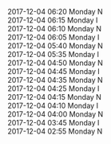 2017-12-04 06:20 Monday  N  
2017-12-04 06:15 Monday  I  
2017-12-04 06:10 Monday  N  
2017-12-04 06:05 Monday  I  
2017-12-04 05:40 Monday  N  
2017-12-04 05:35 Monday  I  
2017-12-04 04:50 Monday  N  
2017-12-04 04:45 Monday  I  
2017-12-04 04:35 Monday  N  
2017-12-04 04:25 Monday  I  
2017-12-04 04:15 Monday  N  
2017-12-04 04:10 Monday  I  
2017-12-04 04:00 Monday  N  
2017-12-04 03:45 Monday  I  
2017-12-04 02:55 Monday  N  
